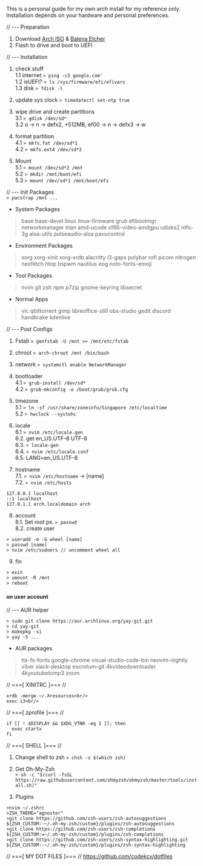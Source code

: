 This is a personal guide for my own arch install for my reference only.<br/>
Installation depends on your hardware and personal preferences.

// --- Preparation
1. Download [Arch ISO](https://www.archlinux.org/download/) & [Balena Etcher](https://www.balena.io/etcher/)<br/>
2. Flash to drive and boot to UEFI

// --- Installation
1. check stuff<br/>
1.1 internet `> ping -c3 google.com'`<br/>
1.2 isUEFI? `> ls /sys/firmware/efi/efivars`<br/>
1.3 disk `> fdisk -l`

2. update sys clock `> timedatectl set-ntp true`

3. wipe drive and create partitions<br/>
3.1 `> gdisk /dev/sd*`<br/>
3.2 o -> n -> defx2, +512MB, ef00 -> n -> defx3 -> w

4. format partition<br/>
4.1 `> mkfs.fat /dev/sd*1`<br/>
4.2 `> mkfs.ext4 /dev/sd*2`

5. Mount<br/>
5.1 `> mount /dev/sd*2 /mnt`<br/>
5.2 `> mkdir /mnt/boot/efi`<br/>
5.3 `> mount /dev/sd*1 /mnt/boot/efi`

// --- Init Packages<br/>
`> pacstrap /mnt ...`

* System Packages
> base base-devel linux linux-firmware grub efibootmgr networkmanager man amd-ucode xf86-video-amdgpu udisks2 ntfs-3g alsa-utils pulseaudio-alsa pavucontrol

* Environment Packages
> xorg xorg-xinit xorg-xrdb alacritty i3-gaps polybar rofi picom nitrogen neofetch htop bspwm nautilus eog noto-fonts-emoji

* Tool Packages
> nvim git zsh npm p7zip gnome-keyring libsecret

* Normal Apps
> vlc qbittorrent gimp libreoffice-still obs-studio gedit discord handbrake kdenlive 

// --- Post Configs
1. Fstab `> genfstab -U /mnt >> /mnt/etc/fstab`

2. chroot `> arch-chroot /mnt /bin/bash`

3. network `> systemctl enable NetworkManager`

4. bootloader<br/>
4.1 `> grub-install /dev/sd*`<br/>
4.2 `> grub-mkconfig -o /boot/grub/grub.cfg`

5. timezone<br/>
5.1 `> ln -sf /usr/share/zoneinfo/Singapore /etc/localtime`<br/>
5.2 `> hwclock --systohc`

6. locale<br/>
6.1 `> nvim /etc/locale.gen`<br/>
6.2. get en_US.UTF-8 UTF-8<br/>
6.3. `> locale-gen`<br/>
6.4. `> nvim /etc/locale.conf`<br/>
6.5. LANG=en_US.UTF-8

7. hostname<br/>
7.1. `> nvim /etc/hostname` -> [name]<br/>
7.2. `> nvim /etc/hosts` <br/>
```
127.0.0.1 localhost
::1 localhost
127.0.1.1 arch.localdomain arch
```

8. account<br/>
8.1. Set root ps. `> passwd`<br/>
8.2. create user
```
> useradd -m -G wheel [name]
> passwd [name]
> nvim /etc/sudoers // uncomment wheel all
```
9. fin
```
> exit
> umount -R /mnt
> reboot
```

#### on user account
// --- AUR helper
```
> sudo git clone https://aur.archlinux.org/yay-git.git
> cd yay-git
> makepkg -si
> yay -S ...
```

* AUR packages
> tts-fs-fonts google-chrome visual-studio-code-bin neovim-nightly viber slack-desktop  escrotum-git 4kvideodownloader 4kyoutubetomp3 zoom

// ===[ XINITRC ]=== //<br/>
```
xrdb -merge ~/.Xresources<br/>
exec i3<br/>
```

// ===[ zprofile ]=== //<br/>
```
if [[ ! $DISPLAY && $XDG_VTNR -eq 1 ]]; then
  exec startx
fi
```

// ===[ SHELL ]=== //
1. Change shell to zsh `> chsh -s $(which zsh)`

2. Get Oh-My-Zsh<br/>
`> sh -c "$(curl -fsSL https://raw.githubusercontent.com/ohmyzsh/ohmyzsh/master/tools/install.sh)"`

3. Plugins<br/>
```
>nvim ~/.zshrc
>ZSH_THEME="agnoster"
>git clone https://github.com/zsh-users/zsh-autosuggestions ${ZSH_CUSTOM:-~/.oh-my-zsh/custom}/plugins/zsh-autosuggestions
>git clone https://github.com/zsh-users/zsh-completions ${ZSH_CUSTOM:=~/.oh-my-zsh/custom}/plugins/zsh-completions
>git clone https://github.com/zsh-users/zsh-syntax-highlighting.git ${ZSH_CUSTOM:-~/.oh-my-zsh/custom}/plugins/zsh-syntax-highlighting
```

// ===[ MY DOT FILES ]=== //
https://github.com/codekcv/dotfiles
